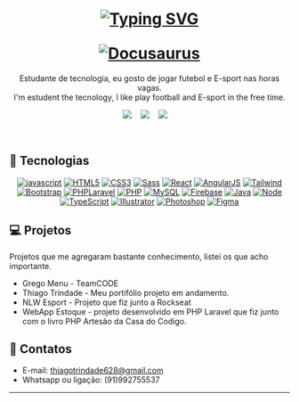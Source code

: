 <!---
thiagotrindade92/thiagotrindade92 is a ✨ special ✨ repository because its `README.md` (this file) appears on your GitHub profile.
You can click the Preview link to take a look at your changes.
--->

<h1 align="center">
  <p><a href="https://git.io/typing-svg"><img src="https://readme-typing-svg.demolab.com?font=Fira+Code&weight=500&pause=1000&color=287388&width=435&lines=Ol%C3%A1%2C+bem-vindo+ao+meu+perfil+%F0%9F%96%96%F0%9F%8F%BB%F0%9F%91%A8%F0%9F%8F%BB%E2%80%8D%F0%9F%9A%80;Hello%2C+welcome+to+my+profile+%F0%9F%96%96%F0%9F%8F%BB%F0%9F%91%A8%F0%9F%8F%BB%E2%80%8D%F0%9F%9A%80;Amante+e+Estudante+de+tencologia%F0%9F%A4%96;Technology+lover+and+student++%F0%9F%A4%96" alt="Typing SVG" /></a></p>
  <a href="https://docusaurus.io"><img src="https://docusaurus.io/img/slash-introducing.svg" alt="Docusaurus"></a>
</h1>

<p align="center">
Estudante de tecnologia, eu gosto de jogar futebol e E-sport nas horas vagas.
<br>
I'm estudent the tecnology, I like play football and E-sport in the free time.
</p>

<div align="center">
  
  [![](https://img.shields.io/badge/Facebook-1877F2?style=for-the-badge&logo=facebook&logoColor=white)](https://www.facebook.com/thiago.trindade.902/)&nbsp;&nbsp;&nbsp;
  [![](https://img.shields.io/badge/LinkedIn-0077B5?style=for-the-badge&logo=linkedin&logoColor=white)]()&nbsp;&nbsp;&nbsp;
  [![](https://img.shields.io/badge/Instagram-E4405F?style=for-the-badge&logo=instagram&logoColor=white)]()&nbsp;&nbsp;&nbsp;
  [![]()]()
 
</div>

<br>

## 🚀 Tecnologias

<div align="center" style="display: inline_block">
  
 [![javascript](https://img.shields.io/badge/JavaScript-323330?style=for-the-badge&logo=javascript&logoColor=F7DF1E)]()
 [![HTML5](https://img.shields.io/badge/HTML5-E34F26?style=for-the-badge&logo=html5&logoColor=white)]()
 [![CSS3](https://img.shields.io/badge/CSS3-1572B6?style=for-the-badge&logo=css3&logoColor=white)]()
 [![Sass](https://img.shields.io/badge/Sass-CC6699?style=for-the-badge&logo=sass&logoColor=white)]()
 [![React](https://img.shields.io/badge/React-20232A?style=for-the-badge&logo=react&logoColor=61DAFB)]()
 [![AngularJS](https://img.shields.io/badge/AngularJS-E23237?style=for-the-badge&logo=angularjs&logoColor=white)]()
 [![Tailwind](https://img.shields.io/badge/Tailwind_CSS-38B2AC?style=for-the-badge&logo=tailwind-css&logoColor=white)]()
 [![Bootstrap](https://img.shields.io/badge/Bootstrap-563D7C?style=for-the-badge&logo=bootstrap&logoColor=white)]()
 [![PHPLaravel](https://img.shields.io/badge/Laravel-FF2D20?style=for-the-badge&logo=laravel&logoColor=white)]()
 [![PHP](https://img.shields.io/badge/PHP-777BB4?style=for-the-badge&logo=php&logoColor=white)]()
 [![MySQL](https://img.shields.io/badge/MySQL-00000F?style=for-the-badge&logo=mysql&logoColor=white)]()
 [![Firebase](https://img.shields.io/badge/Firebase-F29D0C?style=for-the-badge&logo=firebase&logoColor=white)]()
 [![Java](https://img.shields.io/badge/Java-ED8B00?style=for-the-badge&logo=java&logoColor=white)]()
 [![Node](https://img.shields.io/badge/Node.js-43853D?style=for-the-badge&logo=node.js&logoColor=white)]()
 [![TypeScript](https://img.shields.io/badge/TypeScript-007ACC?style=for-the-badge&logo=typescript&logoColor=white)]()
 [![Illustrator](https://img.shields.io/badge/Adobe%20Illustrator-FF9A00?style=for-the-badge&logo=adobe%20illustrator&logoColor=white)]()
 [![Photoshop](https://img.shields.io/badge/Adobe%20Photoshop-31A8FF?style=for-the-badge&logo=Adobe%20Photoshop&logoColor=black)]()
 [![Figma](https://img.shields.io/badge/Figma-F24E1E?style=for-the-badge&logo=figma&logoColor=white)]()
  

</div>
  
</div>

## 💻 Projetos

<p>Projetos que me agregaram bastante conhecimento, listei os que acho importante.</p>

- Grego Menu - TeamCODE
- Thiago Trindade - Meu portifólio projeto em andamento.
- NLW Esport - Projeto que fiz junto a Rockseat
- WebApp Estoque - projeto desenvolvido em PHP Laravel que fiz junto com o livro PHP Artesão da Casa do Codigo.

## 📲 Contatos

- E-mail: thiagotrindade628@gmail.com
- Whatsapp ou ligação: (91)992755537

---
